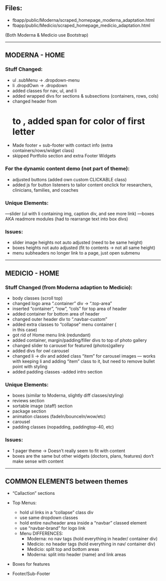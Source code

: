 ## Files:
- fbapp/public/Moderna/scraped_homepage_moderna_adaptation.html 
- fbapp/public/Medicio/scraped_homepage_medicio_adaptation.html

(Both Moderna & Medicio use Bootstrap)

***

## MODERNA - HOME

### Stuff Changed:
- ul .subMenu -> .dropdown-menu
- li .dropdOwn -> .dropdown
- added classes for nav, ul, and li
- added wrapped divs for sections & subsections (containers, rows, cols)
- changed header from <h1> to <a>, added span for color of first letter
- Made footer + sub-footer with contact info (extra containers/rows/widget class)
- skipped Portfolio section and extra Footer Widgets

### For the dynamic content demo (not part of theme):
- adjusted buttons (added own custom CLICKABLE class) 
- added js for button listeners to tailor content onclick for researchers, clinicians, families, and coaches

### Unique Elements:
  —slider (ul with li containing img, caption div, and see more link)
  —boxes AKA readmore modules (had to rearrange text into box divs)


### Issues:
- slider image heights not auto adjusted (need to be same height)
- boxes heights not auto adjusted (fit to contents -> not all same height)
- menu subheaders no longer link to a page, just open submenu

***
## MEDICIO - HOME

### Stuff Changed (from Moderna adaption to Medicio):
- body classes (scroll top)
- changed logo area “.container” div -> “.top-area”
- inserted “container”, “row”, “cols” for top area of header
- added container for bottom area of header
- changed outer header div to “.navbar-custom”
- added extra classes to “collapse” menu container (<nav> in this case)
- got rid of Home menu link (redundant)
- added container, margin/padding/filler divs to top of photo gallery
- changed slider to carousel for featured (photos)gallery
- added divs for owl carousel
- changed li -> div and added class “item” for carousel images 
  — works with keeping li and adding “item” class to it, but need to remove bullet point with styling
- added padding classes
-added intro section

### Unique Elements:
- boxes (similar to Moderna, slightly diff classes/styling)
- reviews section
- sortable image (staff) section
- package section
- animation classes (fadeIn/bounceIn/wow/etc)
- carousel
- padding classes (nopadding, paddingtop-40, etc)

### Issues:
- 1 pager theme -> Doesn’t really seem to fit with content
- boxes are the same but other widgets (doctors, plans, features) don’t make sense with content

***

## COMMON ELEMENTS between themes

- “Callaction” sections
- Top Menus:
	- hold ul links in a “collapse” class div
	- use same dropdown classes
	- hold entire nav/header area inside a “navbar” classed element
	- use “navbar-brand” for logo link
	- Menu DIFFERENCES:
		- Moderna: no nav tags (hold everything in header/ container div)
		- Medicio: no header tags (hold everything in nav/ container div)	
		- Medicio: split top and bottom areas
		- Moderna: split into header (name) and link areas

- Boxes for features
- Footer/Sub-Footer
